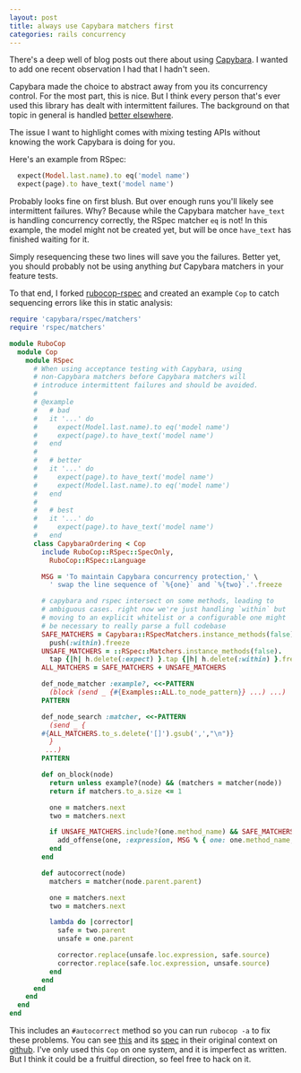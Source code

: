 ```yaml
---
layout: post
title: always use Capybara matchers first
categories: rails concurrency
---
```


There's a deep well of blog posts out there about using
[Capybara](https://github.com/jnicklas/capybara). I wanted to add one
recent observation I had that I hadn't seen.

Capybara made the choice to abstract away from you its concurrency
control. For the most part, this is nice. But I think every person that's
ever used this library has dealt with intermittent failures. The
background on that topic in general is handled [better
elsewhere](http://technotes.iangreenleaf.com/posts/the-one-true-guide-to-database-transactions-with-capybara.html).

The issue I want to highlight comes with mixing testing APIs without
knowing the work Capybara is doing for you.

Here's an example from RSpec:

```ruby
  expect(Model.last.name).to eq('model name')
  expect(page).to have_text('model name')
```

Probably looks fine on first blush. But over enough runs you'll likely see
intermittent failures. Why? Because while the Capybara matcher `have_text`
is handling concurrency correctly, the RSpec matcher `eq` is not! In this
example, the model might not be created yet, but will be once `have_text`
has finished waiting for it.

Simply resequencing these two lines will save you the failures. Better
yet, you should probably not be using anything _but_ Capybara matchers in
your feature tests.

To that end, I forked
[rubocop-rspec](https://github.com/nevir/rubocop-rspec) and created an
example `Cop` to catch sequencing errors like this in static analysis:

```ruby
require 'capybara/rspec/matchers'
require 'rspec/matchers'

module RuboCop
  module Cop
    module RSpec
      # When using acceptance testing with Capybara, using
      # non-Capybara matchers before Capybara matchers will
      # introduce intermittent failures and should be avoided.
      #
      # @example
      #   # bad
      #   it '...' do
      #     expect(Model.last.name).to eq('model name')
      #     expect(page).to have_text('model name')
      #   end
      #
      #   # better
      #   it '...' do
      #     expect(page).to have_text('model name')
      #     expect(Model.last.name).to eq('model name')
      #   end
      #
      #   # best
      #   it '...' do
      #     expect(page).to have_text('model name')
      #   end
      class CapybaraOrdering < Cop
        include RuboCop::RSpec::SpecOnly,
          RuboCop::RSpec::Language

        MSG = 'To maintain Capybara concurrency protection,' \
          ' swap the line sequence of `%{one}` and `%{two}`.'.freeze

        # capybara and rspec intersect on some methods, leading to
        # ambiguous cases. right now we're just handling `within` but
        # moving to an explicit whitelist or a configurable one might
        # be necessary to really parse a full codebase
        SAFE_MATCHERS = Capybara::RSpecMatchers.instance_methods(false).
          push(:within).freeze
        UNSAFE_MATCHERS = ::RSpec::Matchers.instance_methods(false).
          tap {|h| h.delete(:expect) }.tap {|h| h.delete(:within) }.freeze
        ALL_MATCHERS = SAFE_MATCHERS + UNSAFE_MATCHERS

        def_node_matcher :example?, <<-PATTERN
          (block (send _ {#{Examples::ALL.to_node_pattern}} ...) ...)
        PATTERN

        def_node_search :matcher, <<-PATTERN
          (send _ {
        #{ALL_MATCHERS.to_s.delete('[]').gsub(',',"\n")}
          }
         ...)
        PATTERN

        def on_block(node)
          return unless example?(node) && (matchers = matcher(node))
          return if matchers.to_a.size <= 1

          one = matchers.next
          two = matchers.next

          if UNSAFE_MATCHERS.include?(one.method_name) && SAFE_MATCHERS.include?(two.method_name)
            add_offense(one, :expression, MSG % { one: one.method_name, two: two.method_name} )
          end
        end

        def autocorrect(node)
          matchers = matcher(node.parent.parent)

          one = matchers.next
          two = matchers.next

          lambda do |corrector|
            safe = two.parent
            unsafe = one.parent

            corrector.replace(unsafe.loc.expression, safe.source)
            corrector.replace(safe.loc.expression, unsafe.source)
          end
        end
      end
    end
  end
end
```

This includes an `#autocorrect` method so you can run `rubocop -a` to fix these problems. You can see
[this](https://github.com/mooreniemi/rubocop-rspec/blob/master/lib/rubocop/cop/rspec/capybara_ordering.rb)
and its
[spec](https://github.com/mooreniemi/rubocop-rspec/blob/master/spec/rubocop/cop/rspec/capybara_ordering_spec.rb)
in their original context on
[github](https://github.com/mooreniemi/rubocop-rspec/blob/master/spec/rubocop/cop/rspec/capybara_ordering_spec.rb). I've only used this `Cop` on one system, and it is imperfect as written. But I think it could be a fruitful direction, so feel free to hack on it.
